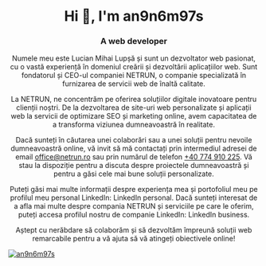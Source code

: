<h1 align="center">Hi 👋, I'm an9n6m97s</h1>
<h3 align="center">A web developer</h3>
<div style="text-align: center;">
Numele meu este Lucian Mihai Lupșă și sunt un dezvoltator web pasionat, cu o vastă experiență în domeniul creării și dezvoltării aplicațiilor web. Sunt fondatorul și CEO-ul companiei NETRUN, o companie specializată în furnizarea de servicii web de înaltă calitate.

La NETRUN, ne concentrăm pe oferirea soluțiilor digitale inovatoare pentru clienții noștri. De la dezvoltarea de site-uri web personalizate și aplicații web la servicii de optimizare SEO și marketing online, avem capacitatea de a transforma viziunea dumneavoastră în realitate.

Dacă sunteți în căutarea unei colaborări sau a unei soluții pentru nevoile dumneavoastră online, vă invit să mă contactați prin intermediul adresei de email office@netrun.ro sau prin numărul de telefon <a href="https://wa.me/40774910225">+40 774 910 225</a>. Vă stau la dispoziție pentru a discuta despre proiectele dumneavoastră și pentru a găsi cele mai bune soluții personalizate.

Puteți găsi mai multe informații despre experiența mea și portofoliul meu pe profilul meu personal LinkedIn: LinkedIn personal. Dacă sunteți interesat de a afla mai multe despre compania NETRUN și serviciile pe care le oferim, puteți accesa profilul nostru de companie LinkedIn: LinkedIn business.

Aștept cu nerăbdare să colaborăm și să dezvoltăm împreună soluții web remarcabile pentru a vă ajuta să vă atingeți obiectivele online!
</div>
<p align="left"> <a href="https://github.com/ryo-ma/github-profile-trophy"><img src="https://github-profile-trophy.vercel.app/?username=an9n6m97s" alt="an9n6m97s" /></a> </p>
